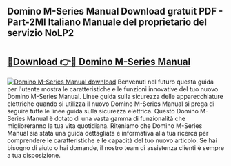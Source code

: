## Domino M-Series Manual Download gratuit PDF - Part-2Ml Italiano Manuale del proprietario del servizio NoLP2

# <h2><a href="http://dfejrb.blite.top/?on=Domino+M-Series+Manual">🔗Download 👉🔴 Domino M-Series Manual</a></h2>

[![Domino M-Series Manual download](https://i.imgur.com/lujVjoI.png)](http://dfejrb.blite.top/?on=Domino+M-Series+Manual)
Benvenuti nel futuro questa guida per l'utente mostra le caratteristiche e le funzioni innovative del tuo nuovo Domino M-Series Manual. Linee guida sulla sicurezza delle apparecchiature elettriche quando si utilizza il nuovo Domino M-Series Manual si prega di seguire tutte le linee guida sulla sicurezza elettrica. Questo Domino M-Series Manual è dotato di una vasta gamma di funzionalità che miglioreranno la tua vita quotidiana. Riteniamo che Domino M-Series Manual sia stata una guida dettagliata e informativa alla tua ricerca per comprendere le caratteristiche e le capacità del tuo nuovo articolo. Se hai bisogno di aiuto o hai domande, il nostro team di assistenza clienti è sempre a tua disposizione.
